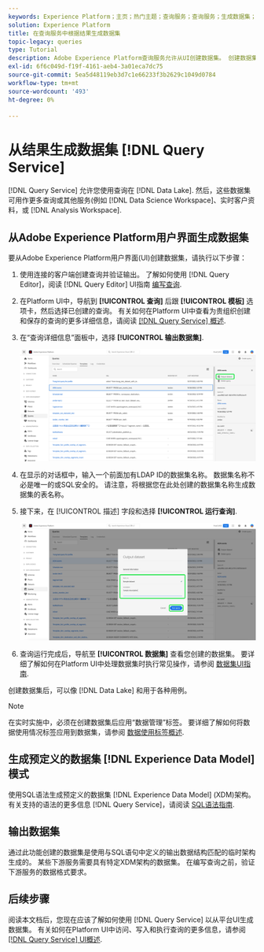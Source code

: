 ```yaml
---
keywords: Experience Platform；主页；热门主题；查询服务；查询服务；生成数据集；生成数据集；创建数据集；
solution: Experience Platform
title: 在查询服务中根据结果生成数据集
topic-legacy: queries
type: Tutorial
description: Adobe Experience Platform查询服务允许从UI创建数据集。 创建数据集后，可以像数据湖中的任何其他数据集一样访问该数据集，并将其用于各种用例。
exl-id: 6f6c049d-f19f-4161-aeb4-3a01eca7dc75
source-git-commit: 5ea5d48119eb3d7c1e66233f3b2629c1049d0784
workflow-type: tm+mt
source-wordcount: '493'
ht-degree: 0%

---
```


# 从结果生成数据集 [!DNL Query Service]

[!DNL Query Service] 允许您使用查询在 [!DNL Data Lake]. 然后，这些数据集可用作更多查询或其他服务(例如 [!DNL Data Science Workspace]、实时客户资料，或 [!DNL Analysis Workspace].

## 从Adobe Experience Platform用户界面生成数据集

要从Adobe Experience Platform用户界面(UI)创建数据集，请执行以下步骤：

1. 使用连接的客户端创建查询并验证输出。 了解如何使用 [!DNL Query Editor]，阅读 [!DNL Query Editor] UI指南 [编写查询](./user-guide.md#writing-queries).

2. 在Platform UI中，导航到 **[!UICONTROL 查询]** 后跟 **[!UICONTROL 模板]** 选项卡，然后选择已创建的查询。 有关如何在Platform UI中查看为贵组织创建和保存的查询的更多详细信息，请阅读 [[!DNL Query Service] 概述](./overview.md#browse).

3. 在“查询详细信息”面板中，选择 **[!UICONTROL 输出数据集]**.

   ![“查询”工作区“模板”选项卡，其中“选择输出”数据集突出显示。](../images/ui/create-datasets/output-dataset.png)

4. 在显示的对话框中，输入一个前面加有LDAP ID的数据集名称。 数据集名称不必是唯一的或SQL安全的。 请注意，将根据您在此处创建的数据集名称生成数据集的表名称。

5. 接下来，在 [!UICONTROL 描述] 字段和选择 **[!UICONTROL 运行查询]**.

   ![“输出数据集”对话框中突出显示了数据集详细信息和运行查询](../images/ui/create-datasets/run-query.png)

6. 查询运行完成后，导航至 **[!UICONTROL 数据集]** 查看您创建的数据集。 要详细了解如何在Platform UI中处理数据集时执行常见操作，请参阅 [数据集UI指南](../../catalog/datasets/user-guide.md).

创建数据集后，可以像 [!DNL Data Lake] 和用于各种用例。

>[!NOTE]
>
>在实时实施中，必须在创建数据集后应用“数据管理”标签。 要详细了解如何将数据使用情况标签应用到数据集，请参阅 [数据使用标签概述](../../data-governance/labels/overview.md).

## 生成预定义的数据集 [!DNL Experience Data Model] 模式

使用SQL语法生成预定义的数据集 [!DNL Experience Data Model] (XDM)架构。 有关支持的语法的更多信息 [!DNL Query Service]，请阅读 [SQL语法指南](../sql/syntax.md#create-table-as-select).

## 输出数据集

通过此功能创建的数据集是使用与SQL语句中定义的输出数据结构匹配的临时架构生成的。 某些下游服务需要具有特定XDM架构的数据集。 在编写查询之前，验证下游服务的数据格式要求。

## 后续步骤

阅读本文档后，您现在应该了解如何使用 [!DNL Query Service] 以从平台UI生成数据集。 有关如何在Platform UI中访问、写入和执行查询的更多信息，请参阅 [[!DNL Query Service] UI概述](./overview.md).
